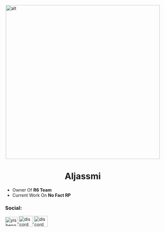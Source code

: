 <div style="display: flex; justify-content: center;">
    <img alt="alt" width="500" src="https://i.imgur.com/3eue6GG.gif">
</div>
<h1 align="center">Aljassmi</h1>

- Owner Of **R6 Team**
- Current Work On **No Fact RP**

<h3 align="left">Social:</h3>
<p align="left">
    <a href="https://instagram.com/3ei4" target="blank">
        <img align="center" src="https://raw.githubusercontent.com/rahuldkjain/github-profile-readme-generator/master/src/images/icons/Social/instagram.svg" alt="yisheng_cheww" height="30" width="40" />
    </a>
    <a href="https://discord.gg/r6t" target="blank">
        <img align="center" src="https://raw.githubusercontent.com/rahuldkjain/github-profile-readme-generator/master/src/images/icons/Social/discord.svg" alt="discord" height="35" width="45" />
    </a>
    <a href="https://discord.gg/r6t" target="blank">
        <img align="center" src="https://i.postimg.cc/qRvvRZJV/r6-avatar.gif" alt="discord" height="35" width="45" />
    </a>
</p>
